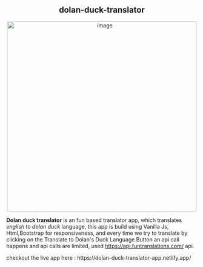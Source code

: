 <h2 align="center" >dolan-duck-translator</h2>
<div align="center"><img width="500" alt="image" src="https://user-images.githubusercontent.com/74001727/186968942-42708af7-10e5-4621-b6d3-d82afa7a8a98.png"></div>


<strong>Dolan duck translator</strong> is an fun based translator app, which translates <em>english</em> to <em>dolan duck</em> language, this app is build using Vanilla Js, Html,Bootstrap for responsiveness, and  every time we try to translate by clicking on the Translate to Dolan's Duck Language Button an api call happens and api calls are limited, used https://api.funtranslations.com/ api.
<div>
checkout the live app here : https://dolan-duck-translator-app.netlify.app/
</div>
